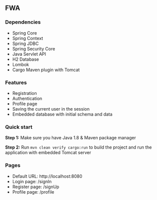 ## FWA

### Dependencies

* Spring Core
* Spring Context
* Spring JDBC
* Spring Security Core
* Java Servlet API
* H2 Database
* Lombok
* Cargo Maven plugin with Tomcat

### Features

* Registration
* Authentication
* Profile page
* Saving the current user in the session
* Embedded database with initial schema and data

### Quick start

**Step 1:** Make sure you have Java 1.8 & Maven package manager

**Step 2:** Run `mvn clean verify cargo:run` to build the project and run the application with embedded Tomcat server

### Pages

* Default URL: http://localhost:8080
* Login page: /signIn
* Register page: /signUp
* Profile page: /profile
